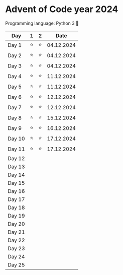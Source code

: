 # Advent of Code year 2024

Programming language: Python 3 &#128013;

| Day    | 1        | 2        | Date       |
|--------|----------|----------|------------|
| Day 1  | &#11088; | &#11088; | 04.12.2024 |
| Day 2  | &#11088; | &#11088; | 04.12.2024 |
| Day 3  | &#11088; | &#11088; | 04.12.2024 |
| Day 4  | &#11088; | &#11088; | 11.12.2024 |
| Day 5  | &#11088; | &#11088; | 11.12.2024 |
| Day 6  | &#11088; | &#11088; | 12.12.2024 |
| Day 7  | &#11088; | &#11088; | 12.12.2024 |
| Day 8  | &#11088; | &#11088; | 15.12.2024 |
| Day 9  | &#11088; | &#11088; | 16.12.2024 |
| Day 10 | &#11088; | &#11088; | 17.12.2024 |
| Day 11 | &#11088; | &#11088; | 17.12.2024 |
| Day 12 |          |          |            |
| Day 13 |          |          |            |
| Day 14 |          |          |            |
| Day 15 |          |          |            |
| Day 16 |          |          |            |
| Day 17 |          |          |            |
| Day 18 |          |          |            |
| Day 19 |          |          |            |
| Day 20 |          |          |            |
| Day 21 |          |          |            |
| Day 22 |          |          |            |
| Day 23 |          |          |            |
| Day 24 |          |          |            |
| Day 25 |          |          |            |
